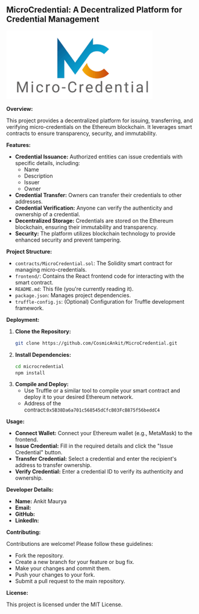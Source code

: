 ## MicroCredential: A Decentralized Platform for Credential Management

![Micro-Credential](./image.png)

**Overview:**

This project provides a decentralized platform for issuing, transferring, and verifying micro-credentials on the Ethereum blockchain. It leverages smart contracts to ensure transparency, security, and immutability.

**Features:**

- **Credential Issuance:** Authorized entities can issue credentials with specific details, including:
    - Name
    - Description
    - Issuer
    - Owner
- **Credential Transfer:** Owners can transfer their credentials to other addresses.
- **Credential Verification:** Anyone can verify the authenticity and ownership of a credential.
- **Decentralized Storage:** Credentials are stored on the Ethereum blockchain, ensuring their immutability and transparency.
- **Security:** The platform utilizes blockchain technology to provide enhanced security and prevent tampering.

**Project Structure:**

- `contracts/MicroCredential.sol`: The Solidity smart contract for managing micro-credentials.
- `frontend/`: Contains the React frontend code for interacting with the smart contract.
- `README.md`: This file (you're currently reading it).
- `package.json`: Manages project dependencies.
- `truffle-config.js`: (Optional) Configuration for Truffle development framework.

**Deployment:**

1. **Clone the Repository:**
   ```bash
   git clone https://github.com/CosmicAnkit/MicroCredential.git
   ```
2. **Install Dependencies:**
   ```bash
   cd microcredential
   npm install
   ```
3. **Compile and Deploy:**
   - Use Truffle or a similar tool to compile your smart contract and deploy it to your desired Ethereum network.
   - Address of the contract:`0x5B38Da6a701c568545dCfcB03FcB875f56beddC4`



**Usage:**

- **Connect Wallet:** Connect your Ethereum wallet (e.g., MetaMask) to the frontend.
- **Issue Credential:** Fill in the required details and click the "Issue Credential" button.
- **Transfer Credential:** Select a credential and enter the recipient's address to transfer ownership.
- **Verify Credential:** Enter a credential ID to verify its authenticity and ownership.

**Developer Details:**

- **Name:** Ankit Maurya
- **Email:** 
- **GitHub:** 
- **LinkedIn:** 

**Contributing:**

Contributions are welcome! Please follow these guidelines:

- Fork the repository.
- Create a new branch for your feature or bug fix.
- Make your changes and commit them.
- Push your changes to your fork.
- Submit a pull request to the main repository.

**License:**

This project is licensed under the MIT License.

